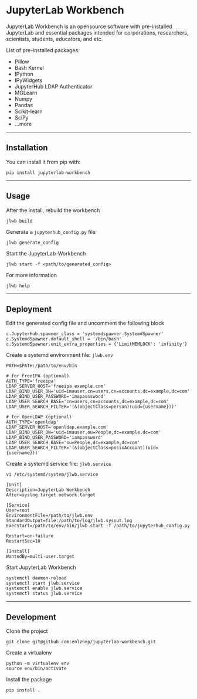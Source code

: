 # JupyterLab Workbench

JupyterLab Workbench is an opensource software with pre-installed JupyterLab and essential packages intended for corporations, researchers, scientists, students, educators, and etc.

List of pre-installed packages:
- Pillow
- Bash Kernel
- IPython
- IPyWidgets
- JupyterHub LDAP Authenticator
- MGLearn
- Numpy
- Pandas
- Scikit-learn
- SciPy
- ...more
---

## Installation ##

You can install it from pip with:
```
pip install jupyterlab-workbench
```
---
## Usage ##

After the install, rebuild the workbench
```
jlwb build
```

Generate a `jupyterhub_config.py` file
```
jlwb generate_config
```

Start the JupyterLab-Workbench
```
jlwb start -f <path/to/generated_config>
```

For more information
```
jlwb help
```
---
## Deployment ##
Edit the generated config file and uncomment the following block
```
c.JupyterHub.spawner_class = 'systemdspawner.SystemdSpawner'
c.SystemdSpawner.default_shell = '/bin/bash'
c.SystemdSpawner.unit_extra_properties = {'LimitMEMLOCK': 'infinity'}
```

Create a systemd environment file: `jlwb.env`
```
PATH=$PATH:/path/to/env/bin

# for FreeIPA (optional)
AUTH_TYPE='freeipa'
LDAP_SERVER_HOST='freeipa.example.com'
LDAP_BIND_USER_DN='uid=imauser,cn=users,cn=accounts,dc=example,dc=com'
LDAP_BIND_USER_PASSWORD='imapasssword'
LDAP_USER_SEARCH_BASE='cn=users,cn=accounts,dc=example,dc=com'
LDAP_USER_SEARCH_FILTER='(&(objectClass=person)(uid={username}))'

# for OpenLDAP (optional)
AUTH_TYPE='openldap'
LDAP_SERVER_HOST='openldap.example.com'
LDAP_BIND_USER_DN='uid=imauser,ou=People,dc=example,dc=com'
LDAP_BIND_USER_PASSWORD='iampassword'
LDAP_USER_SEARCH_BASE='ou=People,dc=example,dc=com'
LDAP_USER_SEARCH_FILTER='(&(objectClass=posixAccount)(uid={username}))'
```

Create a systemd service file: `jlwb.service`
```
vi /etc/systemd/system/jlwb.service
```
```
[Unit]
Description=JupyterLab Workbench
After=syslog.target network.target

[Service]
User=root
EnvironmentFile=/path/to/jlwb.env
StandardOutput=file:/path/to/log/jlwb.sysout.log
ExecStart=/path/to/env/bin/jlwb start -f /path/to/jupyterhub_config.py

Restart=on-failure
RestartSec=10

[Install]
WantedBy=multi-user.target
```
Start JupyterLab Workbench
```
systemctl daemon-reload
systemctl start jlwb.service
systemctl enable jlwb.service
systemctl status jlwb.service
```
---
## Development ##

Clone the project
```
git clone git@github.com:enlznep/jupyterlab-workbench.git
```

Create a virtualenv
```
python -m virtualenv env
source env/bin/activate
```

Install the package
```
pip install .
```
